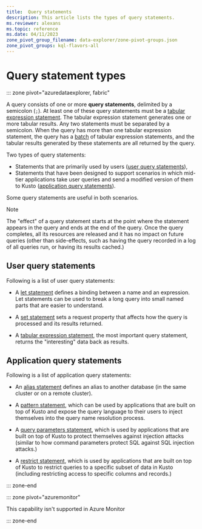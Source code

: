 ```yaml
---
title:  Query statements
description: This article lists the types of query statements.
ms.reviewer: alexans
ms.topic: reference
ms.date: 04/11/2023
zone_pivot_group_filename: data-explorer/zone-pivot-groups.json
zone_pivot_groups: kql-flavors-all
---
```

# Query statement types

::: zone pivot="azuredataexplorer, fabric"

A query consists of one or more **query statements**, delimited by a semicolon (`;`).
At least one of these query statements must be a [tabular expression statement](./tabularexpressionstatements.md).
The tabular expression statement generates one or more tabular results. Any two statements must be separated by a semicolon.
When the query has more than one tabular expression statement, the query has a [batch](./batches.md) of tabular expression statements, and the tabular results generated by these statements are all returned by the query.

Two types of query statements:

* Statements that are primarily used by users ([user query statements](#user-query-statements)),
* Statements that have been designed to support scenarios in which mid-tier applications take user queries and send a modified version of them to Kusto ([application query statements](#application-query-statements)).

Some query statements are useful in both scenarios.

> [!NOTE]
> The "effect" of a query statement starts at the point where the statement
> appears in the query and ends at the end of the query. Once the query completes,
> all its resources are released and it has no impact on future queries (other than
> side-effects, such as having the query recorded in a log of all queries run,
> or having its results cached.)

## User query statements

Following is a list of user query statements:

* A [let statement](./letstatement.md) defines a binding between a name and an expression.
  Let statements can be used to break a long query into small named parts that are easier to
  understand.

* A [set statement](./setstatement.md) sets a request property that affects how the query
  is processed and its results returned.

* A [tabular expression statement](./tabularexpressionstatements.md), the most important
  query statement, returns the "interesting" data back as results.

## Application query statements

Following is a list of application query statements:

* An [alias statement](./alias-statement.md) defines an alias to another database
  (in the same cluster or on a remote cluster).

* A [pattern statement](./patternstatement.md), which can be used by applications that are
  built on top of Kusto and expose the query language to their users to inject themselves
  into the query name resolution process.

* A [query parameters statement](./queryparametersstatement.md), which is used by applications
  that are built on top of Kusto to protect themselves against injection attacks (similar to
  how command parameters protect SQL against SQL injection attacks.)

* A [restrict statement](./restrictstatement.md), which is used by applications that are built
  on top of Kusto to restrict queries to a specific subset of data in Kusto (including restricting
  access to specific columns and records.)

::: zone-end

::: zone pivot="azuremonitor"

This capability isn't supported in Azure Monitor

::: zone-end
